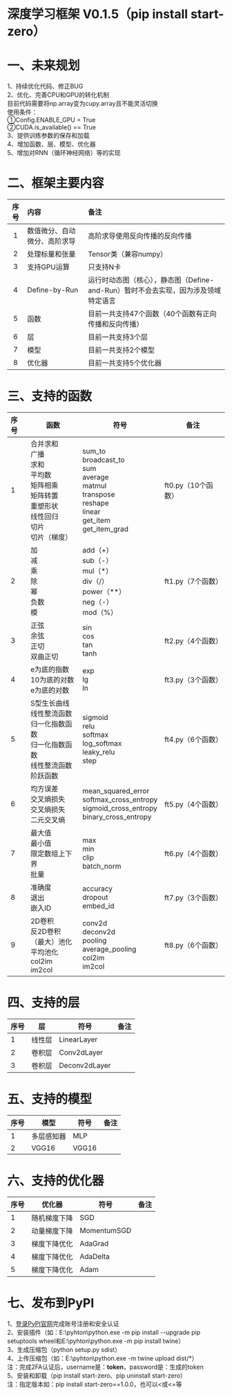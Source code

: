 # 深度学习框架 V0.1.5（pip install start-zero）
# 一、未来规划
1、持续优化代码、修正BUG   
2、优化、完善CPU和GPU的转化机制   
目前代码需要将np.array变为cupy.array且不能灵活切换   
使用条件：   
①Config.ENABLE_GPU = True   
②CUDA.is_available() == True   
3、提供训练参数的保存和加载   
4、增加函数、层、模型、优化器   
5、增加对RNN（循环神经网络）等的实现   
# 二、框架主要内容
| 序号 | 内容             | 备注                                               |
|:--:|:---------------|:-------------------------------------------------|
| 1  | 数值微分、自动微分、高阶求导 | 高阶求导使用反向传播的反向传播                                  |
| 2  | 处理标量和张量        | Tensor类（兼容numpy）                                 |
| 3  | 支持GPU运算        | 只支持N卡                                            |
| 4  | Define-by-Run  | 运行时动态图（核心），静态图（Define-and-Run）暂时不会去实现，因为涉及领域特定语言 |
| 5  | 函数             | 目前一共支持47个函数（40个函数有正向传播和反向传播）                     |
| 6  | 层              | 目前一共支持3个层                                        |
| 7  | 模型             | 目前一共支持2个模型                                       |
| 8  | 优化器            | 目前一共支持5个优化器                                      |
# 三、支持的函数
| 序号 | 函数                                                                               | 符号                                                                                                                         | 备注            |
|:---|----------------------------------------------------------------------------------|----------------------------------------------------------------------------------------------------------------------------|---------------|
| 1  | 合并求和<br/>广播<br/>求和<br/>平均数<br/>矩阵相乘<br/>矩阵转置<br/>重塑形状<br/>线性回归<br/>切片<br/>切片（梯度） | sum_to<br/>broadcast_to<br/>sum<br/>average<br/>matmul<br/>transpose<br/>reshape<br/>linear<br/>get_item<br/>get_item_grad | ft0.py（10个函数） |
| 2  | 加<br/>减<br/>乘<br/>除<br/>幂<br/>负数<br/>模                                           | add（+）<br/>sub（-）<br/>mul（*）<br/>div（/）<br/>power（**）<br/>neg（-）<br/>mod（%）                                                | ft1.py（7个函数）  |
| 3  | 正弦<br/>余弦<br/>正切<br/>双曲正切                                                        | sin<br/>cos<br/>tan<br/>tanh                                                                                               | ft2.py（4个函数）  |
| 4  | e为底的指数<br/>10为底的对数<br/>e为底的对数                                                    | exp<br/>lg<br/>ln                                                                                                          | ft3.py（3个函数）  |
| 5  | S型生长曲线<br/>线性整流函数<br/>归一化指数函数<br/>归一化指数函数<br/>线性整流函数<br/>阶跃函数                    | sigmoid<br/>relu<br/>softmax<br/>log_softmax<br/>leaky_relu<br/>step                                                       | ft4.py（6个函数）  |
| 6  | 均方误差<br/>交叉熵损失<br/>交叉熵损失<br/>二元交叉熵                                               | mean_squared_error<br/>softmax_cross_entropy<br/>sigmoid_cross_entropy<br/>binary_cross_entropy                            | ft5.py（4个函数）  |
| 7  | 最大值<br/>最小值<br/>限定数组上下界<br/>批量                                                   | max<br/>min<br/>clip<br/>batch_norm                                                                                        | ft6.py（4个函数）  |
| 8  | 准确度<br/>退出<br/>嵌入ID                                                              | accuracy<br/>dropout<br/>embed_id                                                                                          | ft7.py（3个函数）  |
| 9  | 2D卷积<br/>反2D卷积<br/>（最大）池化<br/>平均池化<br/>col2im<br/>im2col                         | conv2d<br/>deconv2d<br/>pooling<br/>average_pooling<br/>col2im<br/>im2col                                                  | ft8.py（6个函数）  |
# 四、支持的层
| 序号 | 层   | 符号            | 备注 |
|:---|-----|---------------|----|
| 1  | 线性层 | LinearLayer   |    |
| 2  | 卷积层 | Conv2dLayer   |    |
| 3  | 卷积层 | Deconv2dLayer |    |
# 五、支持的模型
| 序号 | 模型    | 符号    | 备注 |
|:---|-------|-------|----|
| 1  | 多层感知器 | MLP   |    |
| 2  | VGG16 | VGG16 |    |
# 六、支持的优化器
| 序号 | 优化器    | 符号          | 备注 |
|:---|--------|-------------|----|
| 1  | 随机梯度下降 | SGD         |    |
| 2  | 动量梯度下降 | MomentumSGD |    |
| 3  | 梯度下降优化 | AdaGrad     |    |
| 4  | 梯度下降优化 | AdaDelta    |    |
| 5  | 梯度下降优化 | Adam        |    |
# 七、发布到PyPI
1、[登录PyPI官网](https://pypi.org)完成账号注册和安全认证   
2、安装插件（如：E:\pyhton\python.exe -m pip install --upgrade pip setuptools wheel和E:\pyhton\python.exe -m pip install twine）   
3、生成压缩包（python setup.py sdist）   
4、上传压缩包（如：E:\pyhton\python.exe -m twine upload dist/*）   
注：完成2FA认证后，username是：__token__，password是：生成的token   
5、安装和卸载（pip install start-zero、pip uninstall start-zero）   
注：指定版本如：pip install start-zero==1.0.0，也可以<或<=等   
